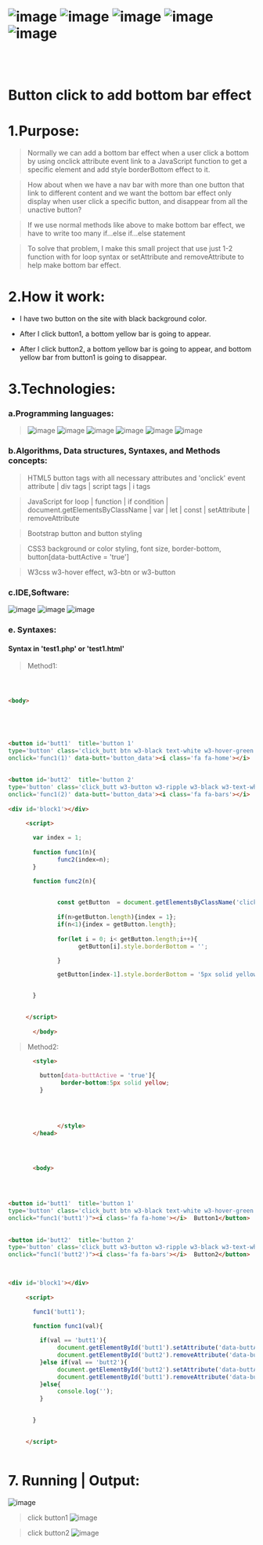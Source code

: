 # ![image](https://img.shields.io/badge/JavaScript-black?style=for-the-badge&logo=javascript)  ![image](https://img.shields.io/badge/HTML5-black?style=for-the-badge&logo=html5) ![image](https://img.shields.io/badge/PHP-white?style=for-the-badge&logo=php) ![image](https://img.shields.io/badge/Bootstrap-white?style=for-the-badge&logo=bootstrap) ![image](https://img.shields.io/badge/CSS3-black?style=for-the-badge&logo=css3) 

<br><br>

# Button click to add bottom bar effect


# 1.Purpose:
> Normally we can add a bottom bar effect when a user click a bottom by using onclick attribute event link to  a JavaScript function to get a specific element and add style borderBottom effect to it.

> How about when we have a nav bar with more than one button that link to different content and we want the bottom bar effect only display when user click a specific button, and disappear from all the unactive button?

> If we use normal methods like above to make bottom bar effect, we have to write too many if...else if...else statement

> To solve that problem, I make this small project that use just 1-2 function with for loop syntax or setAttribute and removeAttribute to help make bottom bar effect. 


# 2.How it work:

- I have two button on the site with black background color. 

- After I click button1, a bottom yellow bar is going to appear.

- After I click button2, a bottom yellow bar is going to appear, and bottom yellow bar from button1 is going to disappear.

# 3.Technologies:

### a.Programming languages:

> ![image](https://img.shields.io/badge/PHP-PHP-blueviolet) ![image](https://img.shields.io/badge/HTML-HTML5-orange)  ![image](https://img.shields.io/badge/CSS-CSS3-blue)  ![image](https://img.shields.io/badge/B-Bootstrap-blueviolet) ![image](https://img.shields.io/badge/W3CSS-W3CSS-green) ![image](https://img.shields.io/badge/JS-JavaScript-yellow)

### b.Algorithms, Data structures, Syntaxes, and Methods concepts:

> HTML5 button tags with all necessary attributes and 'onclick' event attribute | div tags | script tags | i tags 

>  JavaScript for loop | function | if condition | document.getElementsByClassName | var | let  | const | setAttribute | removeAttribute

> Bootstrap button and button styling

>  CSS3 background or color styling, font size, border-bottom, button[data-buttActive = 'true']

>  W3css   w3-hover effect, w3-btn or w3-button  

### c.IDE,Software:

![image](https://user-images.githubusercontent.com/82598726/181828247-0a180433-7628-45d0-91fc-c653225c57aa.png) ![image](https://user-images.githubusercontent.com/82598726/181828341-f2d35c6d-863e-4f1c-af84-a9ebc1e33d58.png) ![image](https://user-images.githubusercontent.com/82598726/181830045-2769b49a-2b5a-43ad-b519-5ae02d5b736a.png) 

### e. Syntaxes:

#### Syntax in 'test1.php' or 'test1.html'

> Method1:

```html



<body>
          

      


<button id='butt1'  title='button 1' 
type='button' class='click_butt btn w3-black text-white w3-hover-green'
onclick='func1(1)' data-butt='button_data'><i class='fa fa-home'></i>  Button1</button>
       
       
<button id='butt2'  title='button 2' 
type='button' class='click_butt w3-button w3-ripple w3-black w3-text-white w3-hover-red'
onclick='func1(2)' data-butt='button_data'><i class='fa fa-bars'></i>  Button2</button>
    
<div id='block1'></div>
    
     <script>

       var index = 1;
       
       function func1(n){
              func2(index=n);
       }

       function func2(n){
             

              const getButton  = document.getElementsByClassName('click_butt');
       
              if(n>getButton.length){index = 1};
              if(n<1){index = getButton.length};
            
              for(let i = 0; i< getButton.length;i++){
                    getButton[i].style.borderBottom = ''; 

              }

              getButton[index-1].style.borderBottom = '5px solid yellow';


       }
     

     </script>
      
       </body>
```

> Method2: 

```html
       <style>
            
         button[data-buttActive = 'true']{
               border-bottom:5px solid yellow;
         }


          
      
              </style>
       </head>




       <body>
          
                


<button id='butt1'  title='button 1' 
type='button' class='click_butt btn w3-black text-white w3-hover-green'
onclick="func1('butt1')"><i class='fa fa-home'></i>  Button1</button>
       
       
<button id='butt2'  title='button 2' 
type='button' class='click_butt w3-button w3-ripple w3-black w3-text-white w3-hover-red'
onclick="func1('butt2')"><i class='fa fa-bars'></i>  Button2</button>


    
<div id='block1'></div>
    
     <script>

       func1('butt1');     

       function func1(val){
             
         if(val == 'butt1'){
              document.getElementById('butt1').setAttribute('data-buttActive','true');
              document.getElementById('butt2').removeAttribute('data-buttActive');
         }else if(val == 'butt2'){
              document.getElementById('butt2').setAttribute('data-buttActive','true');
              document.getElementById('butt1').removeAttribute('data-buttActive');
         }else{
              console.log('');
         }
          

       }
     

     </script>
      
```

# 7. Running | Output:
![image](https://user-images.githubusercontent.com/82598726/182687871-f195cb64-dd44-48ca-8e88-5a158d6f485c.png)

>click button1
![image](https://user-images.githubusercontent.com/82598726/182687968-5116ecf8-08af-46b4-bb11-1cb4ced64ec2.png)

>click button2
![image](https://user-images.githubusercontent.com/82598726/182688100-d5d5f6e3-062b-4e32-aa8f-6f025bff5bdd.png)



